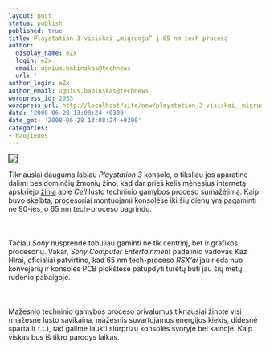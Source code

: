 ```yaml
---
layout: post
status: publish
published: true
title: Playstation 3 visiškai „migruoja“ į 65 nm tech-procesą
author:
  display_name: eZx
  login: eZx
  email: ugnius.babinskas@technews
  url: ''
author_login: eZx
author_email: ugnius.babinskas@technews
wordpress_id: 2033
wordpress_url: http://localhost/site/new/playstation_3_visiskai__migruoja__i_65_nm_tech_procesa/
date: '2008-06-28 13:08:24 +0300'
date_gmt: '2008-06-28 13:08:24 +0300'
categories:
- Naujienos
---
```

<div class="imgright"><img src="http://www.technews.lt/upl/Failai/griilstation_3.jpg" border="1"></div>
<p>Tikriausiai dauguma labiau <i>Playstation 3</i> konsole, o tiksliau jos aparatine dalimi besidominčių žmonių žino, kad dar prieš kelis mėnesius internetą apskriejo <a class="ns" href="http://www.next-gen.biz/index.php?option=com_content&amp;task=view&amp;id=11116&amp;Itemid=2">žinia</a> apie <i>Cell</i> lusto techninio gamybos proceso sumažėjimą. Kaip buvo skelbta, procesoriai montuojami konsolėse iki šių dienų yra pagaminti ne 90-ies, o 65 nm tech-proceso pagrindu.<br />
<br><br />
<br>Tačiau <i>Sony</i> nusprendė tobuliau gaminti ne tik centrinį, bet ir grafikos procesorių. Vakar, <i> Sony Computer Entertainment</i> padalinio vadovas Kaz Hirai, oficialiai patvirtino, kad 65 nm tech-proceso <i>RSX‘ai</i> jau rieda nuo konvejerių ir konsolės PCB plokštėse patupdyti turėtų būti jau šių metų rudenio pabaigoje.<br />
<br><br />
<br>Mažesnio techninio gamybos proceso privalumus tikriausiai žinote visi (mažesnė lusto savikaina, mažesnis suvartojamos energijos kiekis, didesnė sparta ir t.t.), tad galime laukti siurprizų konsolės svoryje bei kainoje. Kaip viskas bus iš tikro parodys laikas.<br />
<br><br />
<br><br />
<br></p>
